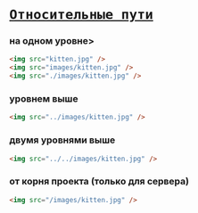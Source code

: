 # [`Относительные пути`](../index.md)

### на одном уровне>

```html
<img src="kitten.jpg" />
<img src="images/kitten.jpg" />
<img src="./images/kitten.jpg" />
```

### уровнем выше

```html
<img src="../images/kitten.jpg" />
```

### двумя уровнями выше

```html
<img src="../../images/kitten.jpg" />
```

### от корня проекта (только для сервера)

```html
<img src="/images/kitten.jpg" />
```
